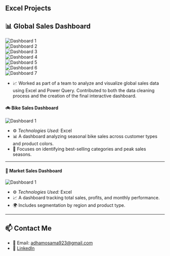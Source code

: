 

##   Excel Projects



## 📊 Global Sales Dashboard

![Dashboard 1](1.jpg)  
![Dashboard 2](2.jpg)  
![Dashboard 3](3.jpg)  
![Dashboard 4](4.jpg)  
![Dashboard 5](5.jpg)  
![Dashboard 6](6.jpg)  
![Dashboard 7](7.jpg)
- 📈 Worked as part of a team to analyze and visualize global sales data using Excel and Power Query. Contributed to both the data cleaning process and the creation of the final interactive dashboard.








#### 🚲 Bike Sales Dashboard

![Dashboard 1](bike.jpg)  


- ⚙ *Technologies Used:* Excel 
- 📊 A dashboard analyzing seasonal bike sales across customer types and product colors.
- 🎯 Focuses on identifying best-selling categories and peak sales seasons.


---

#### 🛒 Market Sales Dashboard

![Dashboard 1](market.jpg) 

- ⚙ *Technologies Used:* Excel  
- 📈 A dashboard tracking total sales, profits, and monthly performance.
- 🌍 Includes segmentation by region and product type.


---

## 📫 Contact Me

- 📧 Email: adhamosama923@gmail.com  
- 🔗 [LinkedIn](https://www.linkedin.com/in/adham-osama-1666bb323)






































